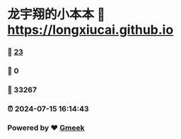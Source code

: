 # 龙宇翔的小本本 :link: https://longxiucai.github.io 
### :page_facing_up: [23](https://longxiucai.github.io/tag.html) 
### :speech_balloon: 0 
### :hibiscus: 33267 
### :alarm_clock: 2024-07-15 16:14:43 
### Powered by :heart: [Gmeek](https://github.com/Meekdai/Gmeek)
